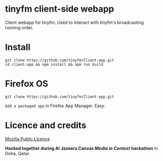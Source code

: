 tinyfm client-side webapp
=====================================

Client webapp for tinyfm.
Used to interact with tinyfm's broadcasting running order.

# Install

```
git clone https://github.com/tinyfm/Client-app.git
cd client-app && npm install && npm run build
```

# Firefox OS

```
git clone https://github.com/tinyfm/Client-app.git
```
`Add a packaged app` in Firefox App Manager. Easy.

# Licence and credits

[Mozilla Public Licence](https://github.com/tinyfm/Client-app/blob/master/LICENSE)

**Hacked together during Al Jazeera Canvas *Media in Context* hackathon** in Doha, Qatar.
